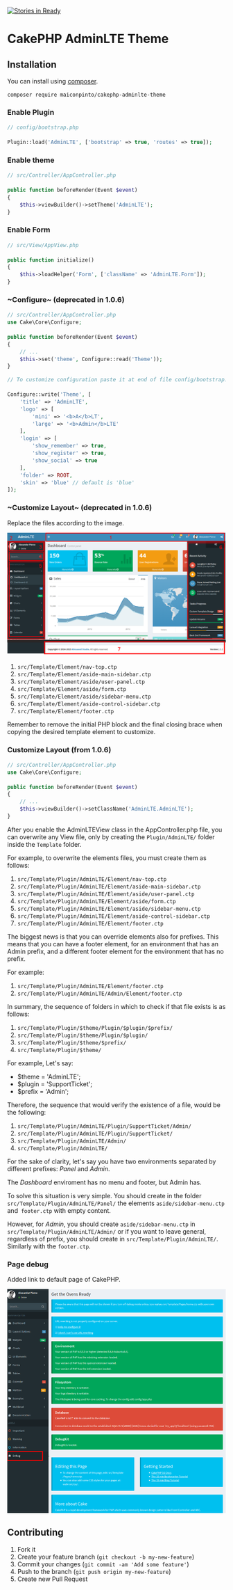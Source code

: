 [![Stories in Ready](https://badge.waffle.io/maiconpinto/cakephp-adminlte-theme.png?label=ready&title=Ready)](https://waffle.io/maiconpinto/cakephp-adminlte-theme)
# CakePHP AdminLTE Theme

## Installation

You can install using [composer](http://getcomposer.org).

```
composer require maiconpinto/cakephp-adminlte-theme
```

### Enable Plugin

```php
// config/bootstrap.php

Plugin::load('AdminLTE', ['bootstrap' => true, 'routes' => true]);
```

### Enable theme

```php
// src/Controller/AppController.php

public function beforeRender(Event $event)
{
    $this->viewBuilder()->setTheme('AdminLTE');
}
```

### Enable Form

```php
// src/View/AppView.php

public function initialize()
{
    $this->loadHelper('Form', ['className' => 'AdminLTE.Form']);
}
```

### ~Configure~ (deprecated in 1.0.6)

```php
// src/Controller/AppController.php
use Cake\Core\Configure;

public function beforeRender(Event $event)
{
    // ...
    $this->set('theme', Configure::read('Theme'));
}
```

```php
// To customize configuration paste it at end of file config/bootstrap.php

Configure::write('Theme', [
    'title' => 'AdminLTE',
    'logo' => [
        'mini' => '<b>A</b>LT',
        'large' => '<b>Admin</b>LTE'
    ],
    'login' => [
        'show_remember' => true,
        'show_register' => true,
        'show_social' => true
    ],
    'folder' => ROOT,
    'skin' => 'blue' // default is 'blue'
]);
```

### ~Customize Layout~ (deprecated in 1.0.6)

Replace the files according to the image.

![Dashboard](docs/dashboard.png)

1. `src/Template/Element/nav-top.ctp`
2. `src/Template/Element/aside-main-sidebar.ctp`
3. `src/Template/Element/aside/user-panel.ctp`
4. `src/Template/Element/aside/form.ctp`
5. `src/Template/Element/aside/sidebar-menu.ctp`
6. `src/Template/Element/aside-control-sidebar.ctp`
7. `src/Template/Element/footer.ctp`

Remember to remove the initial PHP block and the final closing brace when copying the desired template element to customize.

### Customize Layout (from 1.0.6)

```php
// src/Controller/AppController.php
use Cake\Core\Configure;

public function beforeRender(Event $event)
{
    // ...
    $this->viewBuilder()->setClassName('AdminLTE.AdminLTE');
}
```

After you enable the AdminLTEView class in the AppController.php file, you can overwrite any View file, only by creating the `Plugin/AdminLTE/` folder inside the `Template` folder.

For example, to overwrite the elements files, you must create them as follows:

1. `src/Template/Plugin/AdminLTE/Element/nav-top.ctp`
2. `src/Template/Plugin/AdminLTE/Element/aside-main-sidebar.ctp`
3. `src/Template/Plugin/AdminLTE/Element/aside/user-panel.ctp`
4. `src/Template/Plugin/AdminLTE/Element/aside/form.ctp`
5. `src/Template/Plugin/AdminLTE/Element/aside/sidebar-menu.ctp`
6. `src/Template/Plugin/AdminLTE/Element/aside-control-sidebar.ctp`
7. `src/Template/Plugin/AdminLTE/Element/footer.ctp`

The biggest news is that you can override elements also for prefixes. This means that you can have a footer element, for an environment that has an Admin prefix, and a different footer element for the environment that has no prefix.

For example:

1. `src/Template/Plugin/AdminLTE/Element/footer.ctp`
1. `src/Template/Plugin/AdminLTE/Admin/Element/footer.ctp`

In summary, the sequence of folders in which to check if that file exists is as follows:

1. `src/Template/Plugin/$theme/Plugin/$plugin/$prefix/`
2. `src/Template/Plugin/$theme/Plugin/$plugin/`
3. `src/Template/Plugin/$theme/$prefix/`
4. `src/Template/Plugin/$theme/`

For example, Let's say:

* $theme = 'AdminLTE';
* $plugin = 'SupportTicket';
* $prefix = 'Admin';

Therefore, the sequence that would verify the existence of a file, would be the following:

1. `src/Template/Plugin/AdminLTE/Plugin/SupportTicket/Admin/`
2. `src/Template/Plugin/AdminLTE/Plugin/SupportTicket/`
3. `src/Template/Plugin/AdminLTE/Admin/`
4. `src/Template/Plugin/AdminLTE/`

For the sake of clarity, let's say you have two environments separated by different prefixes: *Panel* and *Admin*.

The *Dashboard* enviroment has no menu and footer, but Admin has.

To solve this situation is very simple. You should create in the folder `src/Template/Plugin/AdminLTE/Panel/` the elements `aside/sidebar-menu.ctp` and` footer.ctp` with empty content.

However, for *Admin*, you should create `aside/sidebar-menu.ctp` in `src/Template/Plugin/AdminLTE/Admin/` or if you want to leave general, regardless of prefix, you should create in `src/Template/Plugin/AdminLTE/`. Similarly with the `footer.ctp`.

### Page debug

Added link to default page of CakePHP.

![Page debug](docs/page-debug.png)

## Contributing

1. Fork it
2. Create your feature branch (`git checkout -b my-new-feature`)
3. Commit your changes (`git commit -am 'Add some feature'`)
4. Push to the branch (`git push origin my-new-feature`)
5. Create new Pull Request
